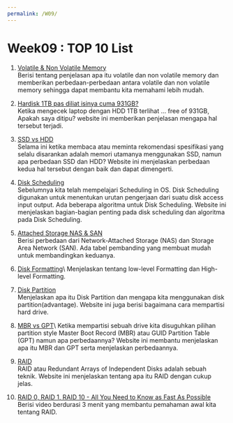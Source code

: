 ```yaml
---
permalink: /W09/
---
```


# Week09 : TOP 10 List

1. [Volatile & Non Volatile Memory](https://www.geeksforgeeks.org/difference-between-volatile-memory-and-non-volatile-memory/)\
Berisi tentang penjelasan apa itu volatile dan non volatile memory dan memberikan perbedaan-perbedaan antara volatile dan non volatile memory sehingga dapat membantu kita memahami lebih mudah.

2. [Hardisk 1TB pas diliat isinya cuma 931GB?](https://www.makeuseof.com/tag/1-tb-931-gb-hard-drive/)\
Ketika mengecek laptop dengan HDD 1TB terlihat ... free of 931GB, Apakah saya ditipu? website ini memberikan penjelasan mengapa hal tersebut terjadi. 

3. [SSD vs HDD](https://sea.pcmag.com/storage/1526/ssd-vs-hdd-whats-the-difference)\
Selama ini ketika membaca atau meminta rekomendasi spesifikasi yang selalu disarankan adalah memori utamanya menggunakan SSD, namun apa perbedaan SSD dan HDD? Website ini menjelaskan perbedaan kedua hal tersebut dengan baik dan dapat dimengerti.

4. [Disk Scheduling](https://www.geeksforgeeks.org/disk-scheduling-algorithms/)\
Sebelumnya kita telah mempelajari Scheduling in OS. Disk Scheduling digunakan untuk menentukan urutan pengerjaan dari suatu disk access input output. Ada beberapa algoritma untuk Disk Scheduling. Website ini menjelaskan bagian-bagian penting pada disk scheduling dan algoritma pada Disk Scheduling.

5. [Attached Storage NAS & SAN](https://www.backblaze.com/blog/whats-the-diff-nas-vs-san/)\
Berisi perbedaan dari Network-Attached Storage (NAS) dan Storage Area Network (SAN). Ada tabel pembanding yang membuat mudah untuk membandingkan keduanya.

6. [Disk Formatting](https://www.geeksforgeeks.org/disk-formatting/#:~:text=Disk%20formatting%20is%20a%20process,be%20used%20by%20the%20user.)\
Menjelaskan tentang low-level Formatting dan High-level Formatting.

7. [Disk Partition](https://www.partitionwizard.com/help/what-is-disk-partitioning.html)\
Menjelaskan apa itu Disk Partition dan mengapa kita menggunakan disk partition(advantage). Website ini juga berisi bagaimana cara mempartisi hard drive.

8. [MBR vs GPT](https://www.howtogeek.com/193669/whats-the-difference-between-gpt-and-mbr-when-partitioning-a-drive/#:~:text=On%20an%20MBR%20disk%2C%20the,is%20stored%20in%20one%20place.&text=In%20contrast%2C%20GPT%20stores%20multiple,that%20its%20data%20is%20intact.)\
Ketika mempartisi sebuah drive kita disuguhkan pilihan partition style Master Boot Record (MBR) atau GUID Partition Table (GPT) namun apa perbedaannya? Website ini membantu menjelaskan apa itu MBR dan GPT serta menjelaskan perbedaannya.

9. [RAID](https://www.geeksforgeeks.org/raid-redundant-arrays-of-independent-disks/)\
RAID atau Redundant Arrays of Independent Disks adalah sebuah teknik. Website ini menjelaskan tentang apa itu RAID dengan cukup jelas.

10. [RAID 0, RAID 1, RAID 10 - All You Need to Know as Fast As Possible](https://www.youtube.com/watch?v=eE7Bfw9lFfs)\
Berisi video berdurasi 3 menit yang membantu pemahaman awal kita tentang RAID.


